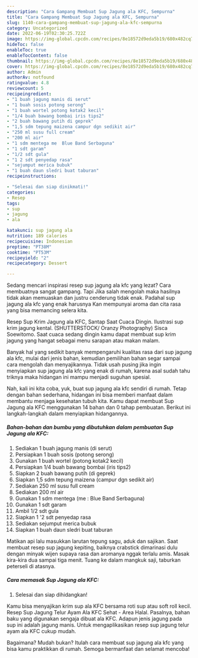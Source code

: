 ```yaml
---
description: "Cara Gampang Membuat Sup Jagung ala KFC, Sempurna"
title: "Cara Gampang Membuat Sup Jagung ala KFC, Sempurna"
slug: 1140-cara-gampang-membuat-sup-jagung-ala-kfc-sempurna
category: Uncategorized
date: 2022-06-19T02:30:25.722Z
image: https://img-global.cpcdn.com/recipes/8e18572d9eda5b19/680x482cq70/sup-jagung-ala-kfc-foto-resep-utama.jpg
hideToc: false
enableToc: true
enableTocContent: false
thumbnail: https://img-global.cpcdn.com/recipes/8e18572d9eda5b19/680x482cq70/sup-jagung-ala-kfc-foto-resep-utama.jpg
cover: https://img-global.cpcdn.com/recipes/8e18572d9eda5b19/680x482cq70/sup-jagung-ala-kfc-foto-resep-utama.jpg
author: Admin
authorAv: notfound
ratingvalue: 4.8
reviewcount: 5
recipeingredient:
- "1 buah jagung manis di serut"
- "1 buah sosis potong serong"
- "1 buah wortel potong kotak2 kecil"
- "1/4 buah bawang bombai iris tips2"
- "2 buah bawang putih di geprek"
- "1,5 sdm tepung maizena campur dgn sedikit air"
- "250 ml susu full cream"
- "200 ml air"
- "1 sdm mentega me  Blue Band Serbaguna"
- "1 sdt garam"
- "1/2 sdt gula"
- "1 2 sdt penyedap rasa"
- "sejumput merica bubuk"
- "1 buah daun sledri buat taburan"
recipeinstructions:

- "Selesai dan siap dinikmati!"
categories:
- Resep
tags:
- sup
- jagung
- ala

katakunci: sup jagung ala 
nutrition: 189 calories
recipecuisine: Indonesian
preptime: "PT38M"
cooktime: "PT53M"
recipeyield: "2"
recipecategory: Dessert

---
```



Sedang mencari inspirasi resep sup jagung ala kfc yang lezat? Cara membuatnya sangat gampang. Tapi Jika salah mengolah maka hasilnya tidak akan memuaskan dan justru cenderung tidak enak. Padahal sup jagung ala kfc yang enak harusnya Kan mempunyai aroma dan cita rasa yang bisa memancing selera kita.


Resep Sup Krim Jagung ala KFC, Santap Saat Cuaca Dingin. Ilustrasi sup krim jagung kental. (SHUTTERSTOCK/ Oranzy Photography) Sisca Soewitomo. Saat cuaca sedang dingin kamu dapat membuat sup krim jagung yang hangat sebagai menu sarapan atau makan malam.

Banyak hal yang sedikit banyak mempengaruhi kualitas rasa dari sup jagung ala kfc, mulai dari jenis bahan, kemudian pemilihan bahan segar sampai cara mengolah dan menyajikannya. Tidak usah pusing jika ingin menyiapkan sup jagung ala kfc yang enak di rumah, karena asal sudah tahu triknya maka hidangan ini mampu menjadi suguhan spesial.


Nah, kali ini kita coba, yuk, buat sup jagung ala kfc sendiri di rumah. Tetap dengan bahan sederhana, hidangan ini bisa memberi manfaat dalam membantu menjaga kesehatan tubuh kita. Kamu dapat membuat Sup Jagung ala KFC menggunakan 14 bahan dan 0 tahap pembuatan. Berikut ini langkah-langkah dalam menyiapkan hidangannya.

<!--inarticleads1-->

##### Bahan-bahan dan bumbu yang dibutuhkan dalam pembuatan Sup Jagung ala KFC:

1. Sediakan 1 buah jagung manis (di serut)
1. Persiapkan 1 buah sosis (potong serong)
1. Gunakan 1 buah wortel (potong kotak2 kecil)
1. Persiapkan 1/4 buah bawang bombai (iris tips2)
1. Siapkan 2 buah bawang putih (di geprek)
1. Siapkan 1,5 sdm tepung maizena (campur dgn sedikit air)
1. Sediakan 250 ml susu full cream
1. Sediakan 200 ml air
1. Gunakan 1 sdm mentega (me : Blue Band Serbaguna)
1. Gunakan 1 sdt garam
1. Ambil 1/2 sdt gula
1. Siapkan 1 &#39;2 sdt penyedap rasa
1. Sediakan sejumput merica bubuk
1. Siapkan 1 buah daun sledri buat taburan


Matikan api lalu masukkan larutan tepung sagu, aduk dan sajikan. Saat membuat resep sup jagung kepiting, baiknya crabstick dimarinasi dulu dengan minyak wijen supaya rasa dan aromanya nggak terlalu amis. Masak kira-kira dua sampai tiga menit. Tuang ke dalam mangkuk saji, taburkan peterseli di atasnya. 

<!--inarticleads2-->

##### Cara memasak Sup Jagung ala KFC:


1. Selesai dan siap dihidangkan!

Kamu bisa menyajikan krim sup ala KFC bersama roti sup atau soft roll kecil. Resep Sup Jagung Telur Ayam Ala KFC Sehat - Area Halal. Pasalnya, bahan baku yang digunakan sengaja dibuat ala KFC. Adapun jenis jagung pada sup ini adalah jagung manis. Untuk mengaplikasikan resep sup jagung telur ayam ala KFC cukup mudah. 

Bagaimana? Mudah bukan? Itulah cara membuat sup jagung ala kfc yang bisa kamu praktikkan di rumah. Semoga bermanfaat dan selamat mencoba!
